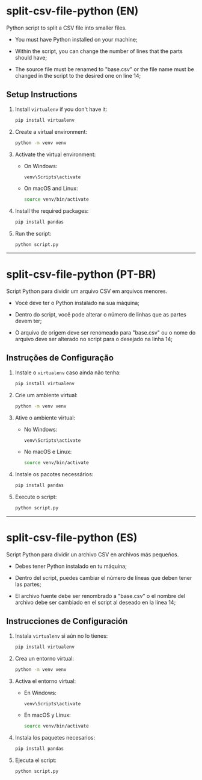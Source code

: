 # split-csv-file-python (EN)
Python script to split a CSV file into smaller files.

- You must have Python installed on your machine;

- Within the script, you can change the number of lines that the parts should have;

- The source file must be renamed to "base.csv" or the file name must be changed in the script to the desired one on line 14;

## Setup Instructions

1. Install `virtualenv` if you don't have it:
   ```bash
   pip install virtualenv
   ```

2. Create a virtual environment:
   ```bash
   python -m venv venv
   ```

3. Activate the virtual environment:
   - On Windows:
     ```bash
     venv\Scripts\activate
     ```
   - On macOS and Linux:
     ```bash
     source venv/bin/activate
     ```

4. Install the required packages:
   ```bash
   pip install pandas
   ```

5. Run the script:
   ```bash
   python script.py
   ```

---

# split-csv-file-python (PT-BR)
Script Python para dividir um arquivo CSV em arquivos menores.

- Você deve ter o Python instalado na sua máquina;

- Dentro do script, você pode alterar o número de linhas que as partes devem ter;

- O arquivo de origem deve ser renomeado para "base.csv" ou o nome do arquivo deve ser alterado no script para o desejado na linha 14;

## Instruções de Configuração

1. Instale o `virtualenv` caso ainda não tenha:
   ```bash
   pip install virtualenv
   ```

2. Crie um ambiente virtual:
   ```bash
   python -m venv venv
   ```

3. Ative o ambiente virtual:
   - No Windows:
     ```bash
     venv\Scripts\activate
     ```
   - No macOS e Linux:
     ```bash
     source venv/bin/activate
     ```

4. Instale os pacotes necessários:
   ```bash
   pip install pandas
   ```

5. Execute o script:
   ```bash
   python script.py
   ```

---

# split-csv-file-python (ES)
Script Python para dividir un archivo CSV en archivos más pequeños.

- Debes tener Python instalado en tu máquina;

- Dentro del script, puedes cambiar el número de líneas que deben tener las partes;

- El archivo fuente debe ser renombrado a "base.csv" o el nombre del archivo debe ser cambiado en el script al deseado en la línea 14;

## Instrucciones de Configuración

1. Instala `virtualenv` si aún no lo tienes:
   ```bash
   pip install virtualenv
   ```

2. Crea un entorno virtual:
   ```bash
   python -m venv venv
   ```

3. Activa el entorno virtual:
   - En Windows:
     ```bash
     venv\Scripts\activate
     ```
   - En macOS y Linux:
     ```bash
     source venv/bin/activate
     ```

4. Instala los paquetes necesarios:
   ```bash
   pip install pandas
   ```

5. Ejecuta el script:
   ```bash
   python script.py
   ```
